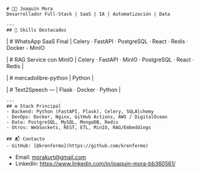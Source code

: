     # 👨‍💻 Joaquín Mora
    Desarrollador Full-Stack | SaaS | IA | Automatización | Data

    ---
    ## 🚀 Skills Destacados

| # WhatsApp SaaS Final | Celery · FastAPI · PostgreSQL · React · Redis · Docker -  MinIO 

| # RAG Service con MinIO  | Celery · FastAPI · MinIO · PostgreSQL · React · Redis |

| # mercadolibre-python | Python |

| # Text2Speech — | Flask · Docker · Python |

    ---
    ## ⚙️ Stack Principal
    - Backend: Python (FastAPI, Flask), Celery, SQLAlchemy
    - DevOps: Docker, Nginx, GitHub Actions, AWS / DigitalOcean
    - Data: PostgreSQL, MySQL, MongoDB, Redis
    - Otros: WebSockets, REST, ETL, MinIO, RAG/Embeddings

    ## 📬 Contacto
    - GitHub: [@krenfermo](https://github.com/krenfermo)
- Email: morakurt@gmail.com
- LinkedIn: https://www.linkedin.com/in/joaquin-mora-bb360561/



